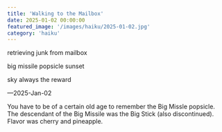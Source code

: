 ```yaml
---
title: 'Walking to the Mailbox'
date: 2025-01-02 00:00:00
featured_image: '/images/haiku/2025-01-02.jpg'
category: 'haiku'
---
```



retrieving junk from mailbox 

big missile popsicle sunset 

sky always the reward

—2025-Jan-02

You have to be of a certain old age to remember the Big Missle popsicle. The descendant of the Big Missile was the Big Stick (also discontinued). Flavor was cherry and pineapple.